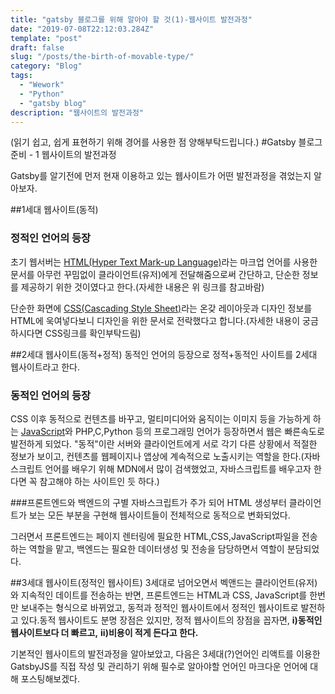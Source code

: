 ```yaml
---
title: "gatsby 블로그를 위해 알아야 할 것(1)-웹사이트 발전과정"
date: "2019-07-08T22:12:03.284Z"
template: "post"
draft: false
slug: "/posts/the-birth-of-movable-type/"
category: "Blog"
tags:
  - "Wework"
  - "Python"
  - "gatsby blog"
description: "웹사이트의 발전과정"
---
```


(읽기 쉽고, 쉽게 표현하기 위해 경어를 사용한 점 양해부탁드립니다.)
#Gatsby 블로그 준비 - 1 웹사이트의 발전과정

Gatsby를 알기전에 먼저 현재 이용하고 있는 웹사이트가 어떤 발전과정을 겪었는지 알아보자. 


##1세대 웹사이트(동적)
### 정적인 언어의 등장
초기 웹서버는 <a href="https://namu.wiki/w/HTML">HTML(Hyper Text Mark-up Language)</a>라는 마크업 언어를 사용한 문서를 아무런 꾸밈없이 클라이언트(유저)에게 전달해줌으로써 간단하고, 단순한 정보를 제공하기 위한 것이였다고 한다.(자세한 내용은 위 링크를 참고바람)

단순한 화면에 <a href="https://namu.wiki/w/CSS">CSS(Cascading Style Sheet)</a>라는 온갖 레이아웃과 디자인 정보를 HTML에 욱여넣다보니 디자인을 위한 문서로 전락했다고 합니다.(자세한 내용이 궁금하시다면 CSS링크를 확인부탁드림)

##2세대 웹사이트(동적+정적)
동적인 언어의 등장으로 정적+동적인 사이트를 2세대 웹사이트라고 한다.
### 동적인 언어의 등장
CSS 이후 동적으로 컨텐츠를 바꾸고, 멀티미디어와 움직이는 이미지 등을 가능하게 하는
<a href="https://developer.mozilla.org/ko/docs/Learn/JavaScript/First_steps/What_is_JavaScript">JavaScript</a>와 PHP,C,Python 등의 프로그래밍 언어가 등장하면서 웹은 빠른속도로 발전하게 되었다. "동적"이란 서버와 클라이언트에게 서로 각기 다른 상황에서 적절한 정보가 보이고, 컨텐츠를 웹페이지나 앱상에 계속적으로 노출시키는 역할을 한다.(자바스크립트 언어를 배우기 위해 MDN에서 많이 검색했었고, 자바스크립트를 배우고자 한다면 꼭 참고해야 하는 사이트인 듯 하다.)

###프론트엔드와 백엔드의 구별
자바스크립트가 주가 되어 HTML 생성부터 클라이언트가 보는 모든 부분을 구현해 웹사이트들이 전체적으로 동적으로 변화되었다.

그러면서 프론트엔드는 페이지 렌터링에 필요한 HTML,CSS,JavaScript파일을 전송하는 역할을 맡고, 백엔드는 필요한 데이터생성 및 전송을 담당하면서 역할이 분담되었다.

##3세대 웹사이트(정적인 웹사이트)
3세대로 넘어오면서 벡앤드는 클라이언트(유저)와 지속적인 데이트를 전송하는 반면, 프론트엔드는 HTML과 CSS, JavaScript를 한번만 보내주는 형식으로 바뀌었고, 
동적과 정적인 웹사이트에서 정적인 웹사이트로 발전하고 있다.동적 웹사이트도 분명 장점은 있지만, 정적 웹사이트의 장점을 꼽자면, 
**i)동적인 웹사이트보다 더 빠르고,** 
**ii)비용이 적게 든다고 한다.**

기본적인 웹사이트의 발전과정을 알아보았고, 다음은 3세대(?)언어인 리액트를 이용한 GatsbyJS를 직접 작성 및 관리하기 위해 필수로 알아야할 언어인 마크다운 언어에 대해 포스팅해보겠다.



